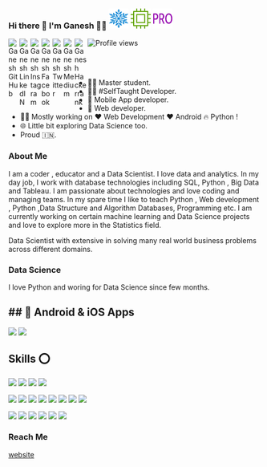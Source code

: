 ### Hi there 👋 I'm Ganesh 🙋‍♂️       <a href='https://archiveprogram.github.com/'><img src='https://raw.githubusercontent.com/acervenky/animated-github-badges/master/assets/acbadge.gif' width='40' height='40'></a> <a href='https://docs.github.com/en/developers'><img src='https://raw.githubusercontent.com/acervenky/animated-github-badges/master/assets/devbadge.gif' width='40' height='40'></a> <a href='https://github.com/pricing'><img src='https://raw.githubusercontent.com/acervenky/animated-github-badges/master/assets/pro.gif' width='40' height='40'></a>


<a href="https://www.github.com/ganeshkavhar/">
  <img align="left" alt="Ganesh GitHub " width="22px" src="https://raw.githubusercontent.com/hiverkiya/hiverkiya/master/images/github.svg" />
</a>
<a href="https://www.linkedin.com/in/ganeshkavhar/">
  <img align="left" alt="Ganesh LinkedIN" width="22px" src="https://raw.githubusercontent.com/hiverkiya/hiverkiya/master/images/linkedin.svg" />
</a> 
<a href="https://www.instagram.com/ganeshkavhar/">
  <img align="left" alt="Ganesh  Instagram" width="22px" src="https://raw.githubusercontent.com/hiverkiya/hiverkiya/master/images/instagram.svg" />
</a>
<a href="https://www.facebook.com/ganeshkavhar/">
  <img align="left" alt="Ganesh  Facebook " width="22px" src="https://raw.githubusercontent.com/hiverkiya/hiverkiya/master/images/facebook.svg" />
</a>
<a href="https://www.twitter.com/kavharg/">
  <img align="left" alt="Ganesh Twitter " width="22px" src="https://raw.githubusercontent.com/hiverkiya/hiverkiya/master/images/twitter.svg" />
</a>
<a href="https://medium.com/ganeshkavhar">
  <img align="left" alt="Ganesh Medium " width="22px" src="https://cdn.app.compendium.com/uploads/user/e7c690e8-6ff9-102a-ac6d-e4aebca50425/0eb8e772-8880-46b2-98ee-257cf9c2fa2c/File/d3a660af8932f6bd201f17bc6ce993c5/gjbzh1ue.jpg"/>
</a>
<a href="https://www.hackerrank.com/ganeshkavhar">
  <img align="left" alt="Ganesh Hackerrank " width="26px" src="https://upload.wikimedia.org/wikipedia/commons/6/65/HackerRank_logo.png"/>
</a>

![Profile views](https://gpvc.arturio.dev/ganeshkavhar) 



</br>
</br>

<!--
**ganeshkavhar/ganeshkavhar** is a ✨ _special_ ✨ repository because its `README.md` (this file) appears on your GitHub profile.

Here are some ideas to get you started: 
-->
- 👨‍🎓  Master student.
- 👨‍💻 #SelfTaught Developer.
- 📱 Mobile App developer.
- 📱 Web developer.
- 👨‍💻 Mostly working on ❤️ Web Development  ❤️ Android 🔥 Python !
- 🌐 Little bit exploring Data Science too.
- Proud 🇮🇳.


### About Me
I am a coder , educator and a Data Scientist. I love data and analytics. In my day job, I work with database technologies including SQL, Python  , Big Data and Tableau. I am passionate about technologies and love coding and managing teams. In my spare time I like to teach Python , Web development , Python ,Data Structure and Algorithm  Databases, Programming etc. I am currently working on certain machine learning and Data Science projects and love to explore more in the Statistics field.

Data Scientist with extensive  in solving many real world business problems across different domains.

### Data Science 
I love Python and woring for Data Science since few months.

## ## 📱 Android & iOS Apps
<code><a href="https://play.google.com/store/apps/dev?id=8393030826598083311" target="_blank"><img height="50" src="https://www.vectorlogo.zone/logos/google_play/google_play-ar21.svg"></a></code>
<code><a href="" target="_blank"><img height="50" src="https://www.vectorlogo.zone/logos/apple_appstore/apple_appstore-ar21.svg"></a></code>

## Skills ⭕
<code><img height="48" src="https://firebasestorage.googleapis.com/v0/b/github--images.appspot.com/o/Github%20images%2F25231.svg?alt=media&token=ef2be627-04a6-4f80-afba-bf224281d35a"></code>
<code><img height="48" src="https://www.rlogical.com/wp-content/uploads/2019/05/android.png"></code>
<code><img height="48" src="https://p7.hiclipart.com/preview/237/686/510/html-css-design-and-build-web-sites-responsive-web-design-web-development-cascading-style-sheets-technical-application.jpg"></code>
<code><img height="60" src="https://i.pinimg.com/originals/06/bc/e8/06bce81285badba0c3becd273ca67f95.png"></code>


<code><img height="48" src="https://cdn.worldvectorlogo.com/logos/visual-studio-code-1.svg"></code>
<code><img height="50" src="https://cdn.freebiesupply.com/logos/thumbs/2x/c-logo.png"></code>
<code><img height="47" src="https://hackernoon.com/hn-images/1*rW03Wtue71AKfxnx6XN_iQ.png"></code>
<code><img height="43" src="https://www.defactoinfotech.com/wp-content/uploads/2018/04/pOWERbi-png.png"></code>
<code><img height="60" src="https://abutua.com/images/cabutua03.png"></code>
<code><img height="48" src="https://upload.wikimedia.org/wikipedia/commons/thumb/c/c3/Python-logo-notext.svg/1200px-Python-logo-notext.svg.png"></code>
<code><img height="53" src="https://img.icons8.com/color/452/mongodb.png"></code>
<code><img height="60" src="https://pluralsight2.imgix.net/paths/images/angular-14a0f6532f.png"></code>


<code><img height="50" src="https://upload.wikimedia.org/wikipedia/commons/thumb/e/ed/Pandas_logo.svg/1200px-Pandas_logo.svg.png"></code>
<code><img height="50" src="https://user-images.githubusercontent.com/1217238/65354639-dd928f80-dba4-11e9-833b-bc3e8c6a737d.png"></code>
<code><img height="50" src="https://cdn-images-1.medium.com/max/1024/1*-QTg-_71YF0SVshMEaKZ_g.png"></code>
<code><img height="50" src="https://spin.atomicobject.com/wp-content/uploads/20180917161630/flask.png"></code>
<code><img height="50" src="https://miro.medium.com/max/600/0*LZQf7b4u8f97izwV.png"></code>
<code><img height="50" src="https://encrypted-tbn0.gstatic.com/images?q=tbn%3AANd9GcSxluFBnLXSCS5mSKudPHyQy0P3ugmwHYixMg&usqp=CAU"></code>

### Reach Me

[website](https://about.me/ganeshkavhar)
